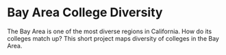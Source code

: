 # Bay Area College Diversity
The Bay Area is one of the most diverse regions in California. How do its colleges match up? This short project maps diversity of colleges in the Bay Area.
